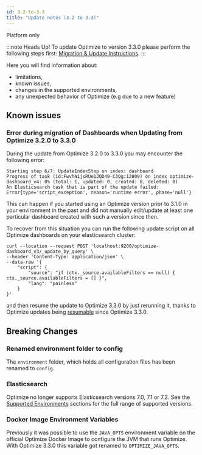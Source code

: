```yaml
---
id: 3.2-to-3.3
title: "Update notes (3.2 to 3.3)"
---
```


<span class="badge badge--platform">Platform only</span>

:::note Heads Up!
To update Optimize to version 3.3.0 please perform the following steps first: [Migration & Update Instructions](./instructions.md).
:::

Here you will find information about:

* limitations, 
* known issues, 
* changes in the supported environments, 
* any unexpected behavior of Optimize (e.g due to a new feature)

## Known issues

### Error during migration of Dashboards when Updating from Optimize 3.2.0 to 3.3.0

During the update from Optimize 3.2.0 to 3.3.0 you may encounter the following error:

```
Starting step 6/7: UpdateIndexStep on index: dashboard
Progress of task (id:FwvhN1jsRUe1JQD49-C3Qg:12009) on index optimize-dashboard_v4: 0% (total: 1, updated: 0, created: 0, deleted: 0)
An Elasticsearch task that is part of the update failed: Error{type='script_exception', reason='runtime error', phase='null'}

```

This can happen if you started using an Optimize version prior to 3.1.0 in your environment in the past and did not manually edit/update at least one particular dashboard created with such a version since then.

To recover from this situation you can run the following update script on all Optimize dashboards on your elasticsearch cluster:
```
curl --location --request POST 'localhost:9200/optimize-dashboard_v3/_update_by_query' \
--header 'Content-Type: application/json' \
--data-raw '{
    "script": {
        "source": "if (ctx._source.availableFilters == null) { ctx._source.availableFilters = [] }",
        "lang": "painless"
    }
}'
```
and then resume the update to Optimize 3.3.0 by just rerunning it, thanks to Optimize updates being [resumable](https://camunda.com/blog/2021/01/camunda-optimize-3-3-0-released/#Resumable-Updates) since Optimize 3.3.0.

## Breaking Changes
### Renamed environment folder to config 

The `environment` folder, which holds all configuration files has been renamed to `config`.

### Elasticsearch

Optimize no longer supports Elasticsearch versions 7.0, 7.1 or 7.2.
See the [Supported Environments](./../../../reference/supported-environments.md/#elasticsearch) sections for the full range of supported versions.

### Docker Image Environment Variables

Previously it was possible to use the `JAVA_OPTS` environment variable on the official Optimize Docker Image to configure the JVM that runs Optimize. With Optimize 3.3.0 this variable got renamed to `OPTIMIZE_JAVA_OPTS`.
